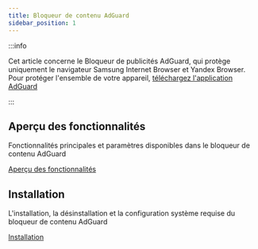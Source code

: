 ```yaml
---
title: Bloqueur de contenu AdGuard
sidebar_position: 1
---
```


:::info

Cet article concerne le Bloqueur de publicités AdGuard, qui protège uniquement le navigateur Samsung Internet Browser et Yandex Browser. Pour protéger l'ensemble de votre appareil, [téléchargez l'application AdGuard](https://agrd.io/download-kb-adblock)

:::

## Aperçu des fonctionnalités

Fonctionnalités principales et paramètres disponibles dans le bloqueur de contenu AdGuard

[Aperçu des fonctionnalités](/adguard-content-blocker/overview.md)

## Installation

L'installation, la désinstallation et la configuration système requise du bloqueur de contenu AdGuard

[Installation](/adguard-content-blocker/installation.md)
